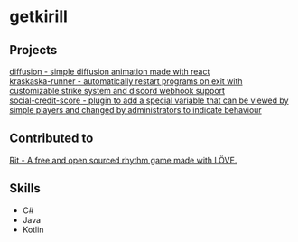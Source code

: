 # getkirill
## Projects
[diffusion - simple diffusion animation made with react](https://github.com/getkirill/diffusion)  
[kraskaska-runner - automatically restart programs on exit with customizable strike system and discord webhook support](https://github.com/getkirill/kraskaska-runner)  
[social-credit-score - plugin to add a special variable that can be viewed by simple players and changed by administrators to indicate behaviour](https://github.com/getkirill/social-credit-score)  
## Contributed to
[Rit - A free and open sourced rhythm game made with LÖVE.](https://github.com/GuglioIsStupid/Rit)
## Skills
 - C#
 - Java
 - Kotlin
